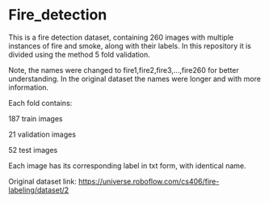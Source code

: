 # Fire_detection
This is a fire detection dataset, containing 260 images with multiple instances of fire and smoke, along with their labels. In this repository it is divided using the method 5 fold validation. 

Note, the names were changed to fire1,fire2,fire3,...,fire260 for better understanding. In the original dataset the names were longer and with more information. 





Each fold contains:

187 train images

21 validation images

52 test images





Each image has its corresponding label in txt form, with identical name.



Original dataset link: https://universe.roboflow.com/cs406/fire-labeling/dataset/2
